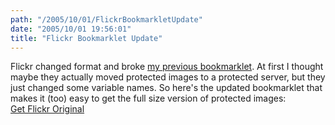 ```yaml
---
path: "/2005/10/01/FlickrBookmarkletUpdate" 
date: "2005/10/01 19:56:01" 
title: "Flickr Bookmarklet Update" 
---
```

Flickr changed format and broke <a href="http://typewriting.org/2005/08/28/Flickr_Full-Size_Bookmarklet/">my previous bookmarklet</a>. At first I thought maybe they actually moved protected images to a protected server, but they just changed some variable names. So here's the updated bookmarklet that makes it (too) easy to get the full size version of protected images:<br><a href="javascript: for( i in global_photos ) { p = global_photos[i]; } window.location = 'http://static.flickr.com/' + p.server + '/' + p.id + '_' + p.secret + '_o.jpg';">Get Flickr Original</a>
